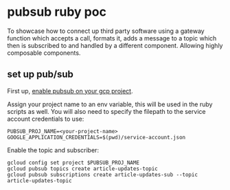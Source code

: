 # pubsub ruby poc

To showcase how to connect up third party software using a gateway function which accepts a call, formats it, adds a message to a topic which then is subscribed to and handled by a different component. Allowing highly composable components.

## set up pub/sub

First up, [enable pubsub on your gcp project](https://cloud.google.com/pubsub/docs/quickstart-client-libraries#pubsub-client-libraries-ruby).

Assign your project name to an env variable, this will be used in the ruby scripts as well. You will also need to specify the filepath to the service account credentials to use:

```shell script
PUBSUB_PROJ_NAME=<your-project-name>
GOOGLE_APPLICATION_CREDENTIALS=$(pwd)/service-account.json
```

Enable the topic and subscriber:

```shell script
gcloud config set project $PUBSUB_PROJ_NAME
gcloud pubsub topics create article-updates-topic
gcloud pubsub subscriptions create article-updates-sub --topic article-updates-topic
```